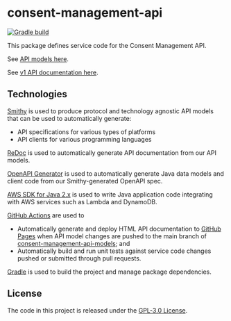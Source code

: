 # consent-management-api

[![Gradle build](https://github.com/Consent-Management-Platform/consent-management-api/actions/workflows/test.yml/badge.svg)](https://github.com/Consent-Management-Platform/consent-management-api/actions/workflows/test.yml)

This package defines service code for the Consent Management API.

See [API models here](https://github.com/Consent-Management-Platform/consent-management-api-models).

See [v1 API documentation here](https://consent-management-platform.github.io/consent-management-api-models/v1/docs.html).

## Technologies
[Smithy](https://smithy.io) is used to produce protocol and technology agnostic API models that can be used to automatically generate:
* API specifications for various types of platforms
* API clients for various programming languages

[ReDoc](https://github.com/Redocly/redoc) is used to automatically generate API documentation from our API models.

[OpenAPI Generator](https://openapi-generator.tech) is used to automatically generate Java data models and client code from our Smithy-generated OpenAPI spec.

[AWS SDK for Java 2.x](https://docs.aws.amazon.com/sdk-for-java/latest/developer-guide) is used to write Java application code integrating with AWS services such as Lambda and DynamoDB.

[GitHub Actions](https://docs.github.com/en/actions) are used to
* Automatically generate and deploy HTML API documentation to [GitHub Pages](https://pages.github.com/) when API model changes are pushed to the main branch of [consent-management-api-models](https://github.com/msayson/consent-management-api-models/); and
* Automatically build and run unit tests against service code changes pushed or submitted through pull requests.

[Gradle](https://docs.gradle.org) is used to build the project and manage package dependencies.

## License
The code in this project is released under the [GPL-3.0 License](LICENSE).
